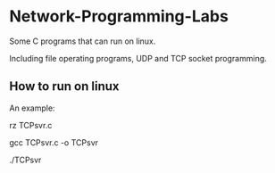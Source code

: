 # Network-Programming-Labs


Some C programs that can run on linux. 

Including file operating programs, UDP and TCP socket programming.

## How to run on linux
An example:

rz TCPsvr.c 

gcc TCPsvr.c -o TCPsvr

./TCPsvr
